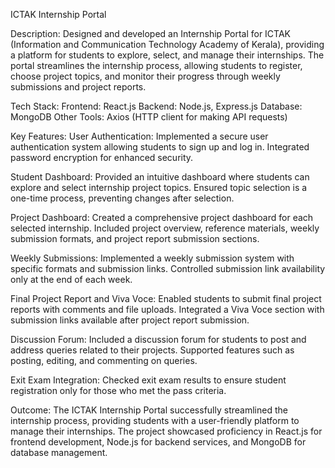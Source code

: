 ICTAK Internship Portal

Description:
Designed and developed an Internship Portal for ICTAK (Information and Communication Technology Academy of Kerala), providing a platform for students to explore, select, and manage their internships. The portal streamlines the internship process, allowing students to register, choose project topics, and monitor their progress through weekly submissions and project reports.

Tech Stack:
Frontend: React.js
Backend: Node.js, Express.js
Database: MongoDB
Other Tools: Axios (HTTP client for making API requests)

Key Features:
User Authentication:
Implemented a secure user authentication system allowing students to sign up and log in.
Integrated password encryption for enhanced security.

Student Dashboard:
Provided an intuitive dashboard where students can explore and select internship project topics.
Ensured topic selection is a one-time process, preventing changes after selection.

Project Dashboard:
Created a comprehensive project dashboard for each selected internship.
Included project overview, reference materials, weekly submission formats, and project report submission sections.

Weekly Submissions:
Implemented a weekly submission system with specific formats and submission links.
Controlled submission link availability only at the end of each week.

Final Project Report and Viva Voce:
Enabled students to submit final project reports with comments and file uploads.
Integrated a Viva Voce section with submission links available after project report submission.

Discussion Forum:
Included a discussion forum for students to post and address queries related to their projects.
Supported features such as posting, editing, and commenting on queries.

Exit Exam Integration:
Checked exit exam results to ensure student registration only for those who met the pass criteria.


Outcome:
The ICTAK Internship Portal successfully streamlined the internship process, providing students with a user-friendly platform to manage their internships. The project showcased proficiency in React.js for frontend development, Node.js for backend services, and MongoDB for database management.
